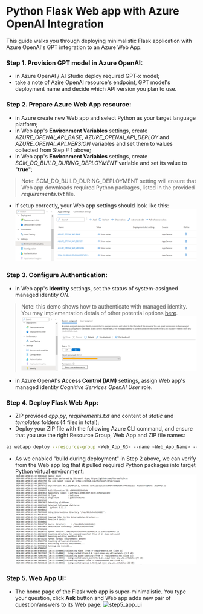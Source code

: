 # Python Flask Web app with Azure OpenAI Integration
This guide walks you through deploying minimalistic Flask application with Azure OpenAI's GPT integration to an Azure Web App.

### Step 1. Provision GPT model in Azure OpenAI:
- in Azure OpenAI / AI Studio deploy required GPT-x model;
- take a note of Azire OpenAI resource's endpoint, GPT model's deployment name and decide which API version you plan to use.

### Step 2. Prepare Azure Web App resource:
- in Azure create new Web app and select Python as your target language platform;
- in Web app's **Environment Variables** settings, create _AZURE_OPENAI_API_BASE_, _AZURE_OPENAI_API_DEPLOY_ and _AZURE_OPENAI_API_VERSION_ variables and set them to values collected from Step # 1 above;
- in Web app's **Environment Variables** settings, create _SCM_DO_BUILD_DURING_DEPLOYMENT_ variable and set its value to "**true**";
> Note: SCM_DO_BUILD_DURING_DEPLOYMENT setting will ensure that Web app downloads required Python packages, listed in the provided _**requirements.txt**_ file.
- if setup correctly, your Web app settings should look like this:
![step2_env_var](images/env_var.png)

### Step 3. Configure Authentication:
- in Web app's **Identity** settings, set the status of system-assigned managed identity _ON_.
> Note: this demo shows how to authenticate with managed identity. You may implementation detals of other potential options [here](managed_identity.png).
![step3_managed_identity](images/managed_identity.png)
- in Azure OpenAI's **Access Control (IAM)** settings, assign Web app's managed identity _Cognitive Services OpenAI User_ role.

### Step 4. Deploy Flask Web App:
- ZIP provided _app.py_, _requirements.txt_ and content of _static_ and _templates_ folders (4 files in total);
- Deploy your ZIP file with the following Azure CLI command, and ensure that you use the right Resource Group, Web App and ZIP file names:
``` BASH
az webapp deploy --resource-group <Web_App_RG> --name <Web_App_Name> --src-path <Source_ZIP_file>
```
- As we enabled "build during deployment" in Step 2 above, we can verify from the Web app log that it pulled required Python packages into target Python virtual environment:
![step4_app_log](images/app_log.png)

### Step 5. Web App UI:
- The home page of the Flask web app is super-minimalistic. You type your question, click **Ask** button and Web app adds new pair of question/answers to its Web page:
![step5_app_ui](iamges/app_ui.png)
